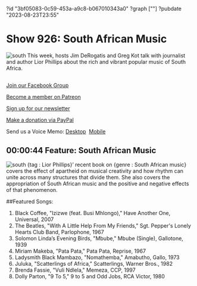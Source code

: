 ?id "3bf05083-0c59-453a-a9c8-b067010343a0"
?graph [""]
?pubdate "2023-08-23T23:55"
# Show 926: South African Music
![south](https://static.soundopinions.org/images/2023/9781501383427.jpeg)
This week, hosts Jim DeRogatis and Greg Kot talk with journalist and author Lior Phillips about the rich and vibrant popular music of South Africa.

## 

[Join our Facebook Group](https://bit.ly/3sivr9T)

[Become a member on Patreon](https://bit.ly/3slWZvc)

[Sign up for our newsletter](https://bit.ly/3eEvRnG)

[Make a donation via PayPal](https://bit.ly/3dmt9lU)

Send us a Voice Memo: [Desktop](bit.ly/2RyD5Ah)  [Mobile](sayhi.chat/soundops)



## 00:00:44 Feature: South African Music
![south](https://static.soundopinions.org/images/2023/9781501383427.jpeg)
{tag : Lior Phillips}’ recent book on {genre : South African music} covers the effect of apartheid on musical creativity and how rhythm can unite across many structures that divide them. She also covers the appropriation of South African music and the positive and negative effects of that phenomenon. 



##Featured Songs:

1. Black Coffee, "Izizwe (feat. Busi Mhlongo)," Have Another One, Universal, 2007
1. The Beatles, "With A Little Help From My Friends," Sgt. Pepper's Lonely Hearts Club Band, Parlophone, 1967
1. Solomon Linda’s Evening Birds, "Mbube," Mbube (Single), Gallotone, 1939
1. Miriam Makeba, "Pata Pata," Pata Pata, Reprise, 1967
1. Ladysmith Black Mambazo, "Nomathemba," Amabutho, Gallo, 1973
1. Juluka, "Scatterlings of Africa," Scatterlings, Warner Bros., 1982
1. Brenda Fassie, "Vuli Ndlela," Memeza, CCP, 1997
1. Dolly Parton, "9 To 5," 9 to 5 and Odd Jobs, RCA Victor, 1980